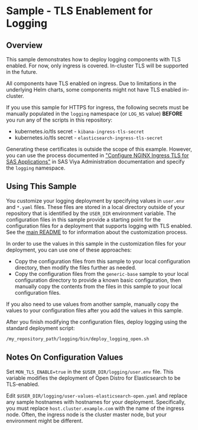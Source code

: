 # Sample - TLS Enablement for Logging

## Overview

This sample demonstrates how to deploy logging components with TLS enabled.
For now, only ingress is covered. In-cluster TLS will be supported in the
future.

All components have TLS enabled on ingress. Due to limitations in the
underlying Helm charts, some components might not have TLS enabled in-cluster.

If you use this sample for HTTPS for ingress, the following secrets must be
manually populated in the `logging` namespace (or `LOG_NS` value) **BEFORE**
you run any of the scripts in this repository:

* kubernetes.io/tls secret - `kibana-ingress-tls-secret`
* kubernetes.io/tls secret - `elasticsearch-ingress-tls-secret`

Generating these certificates is outside the scope of this example. However, you
can use the process documented in ["Configure NGINX Ingress TLS for SAS Applications"](https://go.documentation.sas.com/?cdcId=sasadmincdc&cdcVersion=default&docsetId=calencryptmotion&docsetTarget=n1xdqv1sezyrahn17erzcunxwix9.htm&locale=en#n0oo2yu8440vmzn19g6xhx4kfbrq) in SAS Viya Administration documentation and specify the `logging` namespace.

## Using This Sample

You customize your logging deployment by specifying values in `user.env` and `*.yaml` files. These files are stored in a local directory outside of your repository that is identified by the `USER_DIR` environment variable. The configuration files in this sample provide a starting point for the configuration files for a deployment that supports logging with TLS enabled. See the 
[main README](../../README.md#customization) to for information about the customization process.

In order to use the values in this sample in the customization files for your deployment, you can use one of these approaches:

- Copy the configuration files from this sample to your local configuration directory, then modify the files further as needed.
- Copy the configuration files from the `generic-base` sample to your local configuration directory to provide a known basic configuration, then manually copy the contents from the files in this sample to your local configuration files.

If you also need to use values from another sample, manually copy the values to your configuration files after you add the values in this sample. 

After you finish modifying the configuration files, deploy logging using the standard deployment script:

```bash
/my_repository_path/logging/bin/deploy_logging_open.sh
```
## Notes On Configuration Values

Set `MON_TLS_ENABLE=true` in the `$USER_DIR/logging/user.env` file. This variable modifies the deployment of Open Distro for Elasticsearch to be TLS-enabled.

Edit `$USER_DIR/logging/user-values-elasticsearch-open.yaml` and replace
any sample hostnames with hostnames for your deployment. Specifically, you must replace
`host.cluster.example.com` with the name of the ingress node. Often, the ingress node is the cluster master node, but your environment might be different.


